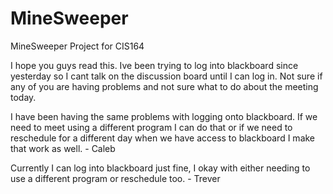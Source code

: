 # MineSweeper
MineSweeper Project for CIS164


I hope you guys read this.  Ive been trying to log into blackboard since yesterday so I cant talk on the discussion board until I can log in.  Not sure if any of you are having problems and not sure what to do about the meeting today.

I have been having the same problems with logging onto blackboard. If we need to meet using a different program I can do that or if we need to reschedule for a different day
when we have access to blackboard I make that work as well. - Caleb

Currently I can log into blackboard just fine, I okay with either needing to use a different program or reschedule too. - Trever 
